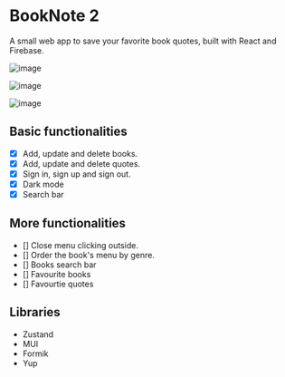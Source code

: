 # BookNote 2

A small web app to save your favorite book quotes, built with React and Firebase.

![image](https://github.com/user-attachments/assets/3d46c518-bf84-4b5c-bce7-2aa8d493e4d8)

![image](https://github.com/user-attachments/assets/0882016a-2f51-4a7c-b00f-f93f09b87c26)

![image](https://github.com/user-attachments/assets/edce68c5-268f-4f39-8d9e-8fb71248f0f2)

## Basic functionalities

- [x] Add, update and delete books.
- [x] Add, update and delete quotes.
- [x] Sign in, sign up and sign out.
- [x] Dark mode
- [x] Search bar

## More functionalities

- [] Close menu clicking outside.
- [] Order the book's menu by genre.
- [] Books search bar
- [] Favourite books
- [] Favourtie quotes

## Libraries

- Zustand
- MUI
- Formik
- Yup
